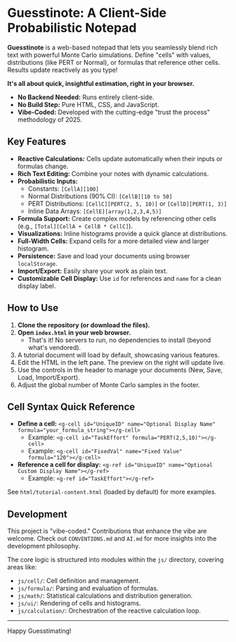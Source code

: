 # Guesstinote: A Client-Side Probabilistic Notepad

**Guesstinote** is a web-based notepad that lets you seamlessly blend rich text with powerful Monte Carlo simulations. Define "cells" with values, distributions (like PERT or Normal), or formulas that reference other cells. Results update reactively as you type!

**It's all about quick, insightful estimation, right in your browser.**

*   **No Backend Needed:** Runs entirely client-side.
*   **No Build Step:** Pure HTML, CSS, and JavaScript.
*   **Vibe-Coded:** Developed with the cutting-edge "trust the process" methodology of 2025.

## Key Features

*   **Reactive Calculations:** Cells update automatically when their inputs or formulas change.
*   **Rich Text Editing:** Combine your notes with dynamic calculations.
*   **Probabilistic Inputs:**
    *   Constants: `[CellA][100]`
    *   Normal Distributions (90% CI): `[CellB][10 to 50]`
    *   PERT Distributions: `[CellC][PERT(2, 5, 10)]` or `[CellD][PERT(1, 3)]`
    *   Inline Data Arrays: `[CellE][array(1,2,3,4,5)]`
*   **Formula Support:** Create complex models by referencing other cells (e.g., `[Total][CellA + CellB * CellC]`).
*   **Visualizations:** Inline histograms provide a quick glance at distributions.
*   **Full-Width Cells:** Expand cells for a more detailed view and larger histogram.
*   **Persistence:** Save and load your documents using browser `localStorage`.
*   **Import/Export:** Easily share your work as plain text.
*   **Customizable Cell Display:** Use `id` for references and `name` for a clean display label.

## How to Use

1.  **Clone the repository (or download the files).**
2.  **Open `index.html` in your web browser.**
    *   That's it! No servers to run, no dependencies to install (beyond what's vendored).
3.  A tutorial document will load by default, showcasing various features.
4.  Edit the HTML in the left pane. The preview on the right will update live.
5.  Use the controls in the header to manage your documents (New, Save, Load, Import/Export).
6.  Adjust the global number of Monte Carlo samples in the footer.

## Cell Syntax Quick Reference

*   **Define a cell:** `<g-cell id="UniqueID" name="Optional Display Name" formula="your_formula_string"></g-cell>`
    *   Example: `<g-cell id="TaskEffort" formula="PERT(2,5,10)"></g-cell>`
    *   Example: `<g-cell id="FixedVal" name="Fixed Value" formula="120"></g-cell>`
*   **Reference a cell for display:** `<g-ref id="UniqueID" name="Optional Custom Display Name"></g-ref>`
    *   Example: `<g-ref id="TaskEffort"></g-ref>`

See `html/tutorial-content.html` (loaded by default) for more examples.

## Development

This project is "vibe-coded." Contributions that enhance the vibe are welcome. Check out `CONVENTIONS.md` and `AI.md` for more insights into the development philosophy.

The core logic is structured into modules within the `js/` directory, covering areas like:
*   `js/cell/`: Cell definition and management.
*   `js/formula/`: Parsing and evaluation of formulas.
*   `js/math/`: Statistical calculations and distribution generation.
*   `js/ui/`: Rendering of cells and histograms.
*   `js/calculation/`: Orchestration of the reactive calculation loop.

---

Happy Guesstimating!

